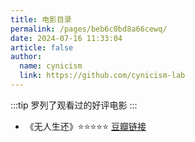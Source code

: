 ```yaml
---
title: 电影目录
permalink: /pages/beb6c0bd8a66cewq/
date: 2024-07-16 11:33:04
article: false
author:
  name: cynicism
  link: https://github.com/cynicism-lab
---
```

:::tip
罗列了观看过的好评电影
:::
- 《无人生还》⭐⭐⭐⭐⭐
<a href="https://movie.douban.com/subject/25839052/">豆瓣链接</a>

